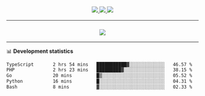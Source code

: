 <h3 align="center">
  <a href="https://github.com/hwalker928">
      <img src="https://img.shields.io/github/followers/hwalker928?label=Followers&style=for-the-badge&color=lightblue">
  </a>
  <a href="https://harryw.link/discord" alt="Discord">
      <img src="https://img.shields.io/discord/738451951758606336?label=discord&style=for-the-badge&color=lightblue"/>
  </a>
  <a href="https://harryw.link/sparked" alt="Sparked Host">
      <img src="https://img.shields.io/static/v1?label=Sponsor&message=Sparked%20Host&color=yellow&style=for-the-badge"/>
  </a>
</h3>

<hr>


<h3 align="center">
  <a href="https://github.com/hwalker928">
      <img src="https://github-profile-trophy.vercel.app/?username=hwalker928&no-bg=true&no-frame=true">
  </a>
</h3>


<hr>

📊 **Development statistics**

<!--START_SECTION:waka-->

```txt
TypeScript       2 hrs 54 mins   ███████████▓░░░░░░░░░░░░░   46.57 %
PHP              2 hrs 23 mins   █████████▓░░░░░░░░░░░░░░░   38.15 %
Go               20 mins         █▒░░░░░░░░░░░░░░░░░░░░░░░   05.52 %
Python           16 mins         █░░░░░░░░░░░░░░░░░░░░░░░░   04.31 %
Bash             8 mins          ▓░░░░░░░░░░░░░░░░░░░░░░░░   02.33 %
```

<!--END_SECTION:waka-->
